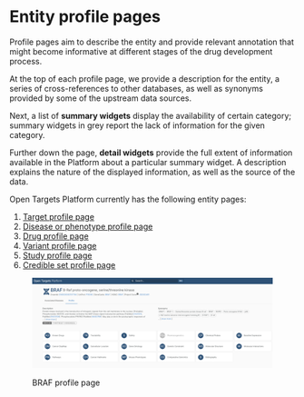 # Entity profile pages

Profile pages aim to describe the entity and provide relevant annotation that might become informative at different stages of the drug development process.

At the top of each profile page, we provide a description for the entity, a series of cross-references to other databases, as well as synonyms provided by some of the upstream data sources.

Next, a list of **summary widgets** display the availability of certain category; summary widgets in grey report the lack of information for the given category.

Further down the page, **detail widgets** provide the full extent of information available in the Platform about a particular summary widget. A description explains the nature of the displayed information, as well as the source of the data.

Open Targets Platform currently has the following entity pages:&#x20;

1. [Target profile page](../target/)
2. [Disease or phenotype profile page](../disease-or-phenotype/)
3. [Drug profile page](../drug/)
4. [Variant profile page](../variant.md)
5. [Study profile page](../study.md)
6. [Credible set profile page](https://www.ebi.ac.uk/ols4/ontologies/uberon)

<figure><img src="../.gitbook/assets/Screenshot 2025-06-16 at 16.02.29.png" alt=""><figcaption><p>BRAF profile page</p></figcaption></figure>
